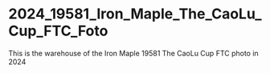 # 2024_19581_Iron_Maple_The_CaoLu_Cup_FTC_Foto
 This is the warehouse of the Iron Maple 19581 The CaoLu Cup FTC photo in 2024
